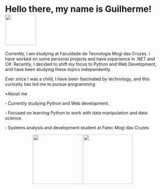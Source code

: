 <div>
    <h1> Hello there, my name is Guilherme!  <img width="100em" height="100em" align="top" src="https://gifdb.com/images/file/simpsons-ralph-wiggum-waving-hello-10vb9dohih2p7g8n.gif" </h1>

</div>
<div> 
    <p> Currently, I am studying at Faculdade de Tecnologia Mogi das Cruzes. I have worked on some personal projects and have experience in .NET and C#. Recently, I decided to shift my focus to Python and Web Development, and have been studying these topics independently.

Ever since I was a child, I have been fascinated by technology, and this curiosity has led me to pursue programming </p>
</div>

<div>
  <p>▪️About me</p>
    <p>▫️ Currently studying Python and Web development.</p>
    <p>▫️ Focused on learning Python to work with data manipulation and data science. </p>
    <p>▫️ Systems analysis and development student at Fatec Mogi das Cruzes</p>
</div>

<div align="center">
  <img height="160em" src="https://github-readme-stats.vercel.app/api?username=GuilheermeDev&show_icons=true&icon_color=c9d1d9&theme=dark&include_all_commits=true&count_private=true"/>
  <img height="160em" src="https://github-readme-stats.vercel.app/api/top-langs/?username=GuilheermeDev&layout=compact&langs_count=7&theme=dark"/>
